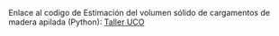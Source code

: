Enlace al codigo de Estimación del volumen sólido de cargamentos de madera apilada (Python):
[Taller UCO](https://colab.research.google.com/drive/1Jv749nAVDAnzK-ctBTHKn64pz168-QVk?usp=sharing)
